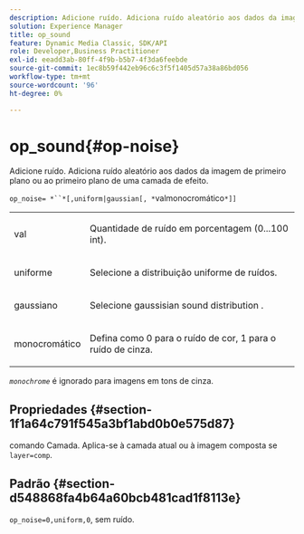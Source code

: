 ```yaml
---
description: Adicione ruído. Adiciona ruído aleatório aos dados da imagem de primeiro plano ou ao primeiro plano de uma camada de efeito.
solution: Experience Manager
title: op_sound
feature: Dynamic Media Classic, SDK/API
role: Developer,Business Practitioner
exl-id: eeadd3ab-80ff-4f9b-b5b7-4f3da6feebde
source-git-commit: 1ec8b59f442eb96c6c3f5f1405d57a38a86bd056
workflow-type: tm+mt
source-wordcount: '96'
ht-degree: 0%

---
```


# op_sound{#op-noise}

Adicione ruído. Adiciona ruído aleatório aos dados da imagem de primeiro plano ou ao primeiro plano de uma camada de efeito.

`op_noise= *``*[,uniform|gaussian[, *`valmonocromático`*]]`

<table id="table_40675464E5824D52BF392ECCE2DDC03C"> 
 <tbody> 
  <tr> 
   <td colname="col1"> <p><span class="codeph"> val</span> </p> </td> 
   <td colname="col2"> <p>Quantidade de ruído em porcentagem (0...100 int). </p> </td> 
  </tr> 
  <tr> 
   <td colname="col1"> <p><span class="codeph"> uniforme</span> </p> </td> 
   <td colname="col2"> <p>Selecione a distribuição uniforme de ruídos. </p> </td> 
  </tr> 
  <tr> 
   <td colname="col1"> <p><span class="codeph"> gaussiano</span> </p> </td> 
   <td colname="col2"> <p>Selecione gaussisian sound distribution . </p> </td> 
  </tr> 
  <tr> 
   <td colname="col1"> <p><span class="varname"> monocromático</span> </p> </td> 
   <td colname="col2"> <p>Defina como 0 para o ruído de cor, 1 para o ruído de cinza. </p> </td> 
  </tr> 
 </tbody> 
</table>

*`monochrome`* é ignorado para imagens em tons de cinza.

## Propriedades {#section-1f1a64c791f545a3bf1abd0b0e575d87}

comando Camada. Aplica-se à camada atual ou à imagem composta se `layer=comp`.

## Padrão {#section-d548868fa4b64a60bcb481cad1f8113e}

`op_noise=0,uniform,0`, sem ruído.
